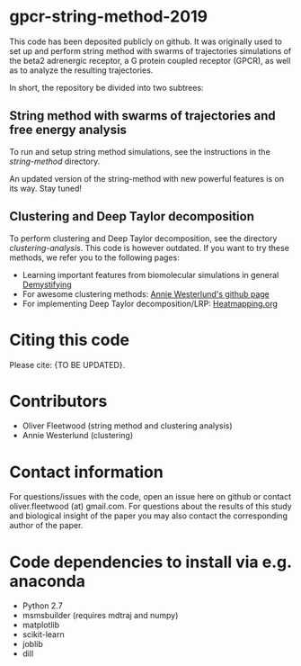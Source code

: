 # gpcr-string-method-2019

This code has been deposited publicly on github. It was originally used to set up and perform string method with swarms of trajectories simulations of the beta2 adrenergic receptor, a G protein coupled receptor (GPCR), as well as to analyze the resulting trajectories. 

In short, the repository be divided into two subtrees:

## String method with swarms of trajectories and free energy analysis
To run and setup string method simulations, see the instructions in the *string-method* directory.

An updated version of the string-method with new powerful features is on its way. Stay tuned!

## Clustering and Deep Taylor decomposition
To perform clustering and Deep Taylor decomposition, see the directory *clustering-analysis*. 
This code is however outdated. If you want to try these methods, we refer you to the following pages:
 * Learning important features from biomolecular simulations in general [Demystifying](https://github.com/mkasimova/Neural.Network.Relevance.Propagation)
 * For awesome clustering methods: [Annie Westerlund's github page](https://github.com/anniewesterlund?tab=repositories)
 * For implementing Deep Taylor decomposition/LRP: [Heatmapping.org](http://www.heatmapping.org/tutorial/)

# Citing this code
Please cite: {TO BE UPDATED}. 

# Contributors
 * Oliver Fleetwood (string method and clustering analysis)
 * Annie Westerlund (clustering)

# Contact information
For questions/issues with the code, open an issue here on github or contact oliver.fleetwood (at) gmail.com. 
For questions about the results of this study and biological insight of the paper you may also contact the corresponding author of the paper. 


# Code dependencies to install via e.g. anaconda
 * Python 2.7
 * msmsbuilder (requires mdtraj and numpy)
 * matplotlib
 * scikit-learn
 * joblib
 * dill
